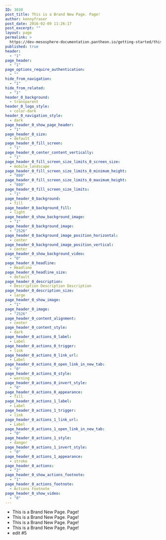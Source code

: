 ```yaml
---
ID: 3038
post_title: This is a Brand New Page. Page!
author: kennyfraser
post_date: 2016-02-09 11:26:17
post_excerpt: ""
layout: page
permalink: >
  https://dev-mesosphere-documentation.pantheon.io/getting-started/this-is-a-brand-new-page-page/
published: true
header:
  - "1"
page_header:
  - "1"
page_options_require_authentication:
  - ""
hide_from_navigation:
  - "1"
hide_from_related:
  - "1"
header_0_background:
  - transparent
header_0_logo_style:
  - color-dark
header_0_navigation_style:
  - dark
page_header_0_show_page_header:
  - "1"
page_header_0_size:
  - default
page_header_0_fill_screen:
  - "1"
page_header_0_center_content_vertically:
  - "1"
page_header_0_fill_screen_size_limits_0_screen_size:
  - mobile_landscape
page_header_0_fill_screen_size_limits_0_minimum_height:
  - "800"
page_header_0_fill_screen_size_limits_0_maximum_height:
  - "800"
page_header_0_fill_screen_size_limits:
  - "1"
page_header_0_background:
  - fill
page_header_0_background_fill:
  - light
page_header_0_show_background_image:
  - "1"
page_header_0_background_image:
  - "2526"
page_header_0_background_image_position_horizontal:
  - center
page_header_0_background_image_position_vertical:
  - center
page_header_0_show_background_video:
  - "0"
page_header_0_headline:
  - Headline
page_header_0_headline_size:
  - default
page_header_0_description:
  - Description Description Description
page_header_0_description_size:
  - large
page_header_0_show_image:
  - "1"
page_header_0_image:
  - "2526"
page_header_0_content_alignment:
  - center
page_header_0_content_style:
  - dark
page_header_0_actions_0_label:
  - Label
page_header_0_actions_0_trigger:
  - link
page_header_0_actions_0_link_url:
  - Label
page_header_0_actions_0_open_link_in_new_tab:
  - "0"
page_header_0_actions_0_style:
  - warning
page_header_0_actions_0_invert_style:
  - "0"
page_header_0_actions_0_appearance:
  - fill
page_header_0_actions_1_label:
  - Label
page_header_0_actions_1_trigger:
  - link
page_header_0_actions_1_link_url:
  - Label
page_header_0_actions_1_open_link_in_new_tab:
  - "0"
page_header_0_actions_1_style:
  - danger
page_header_0_actions_1_invert_style:
  - "0"
page_header_0_actions_1_appearance:
  - stroke
page_header_0_actions:
  - "2"
page_header_0_show_actions_footnote:
  - "1"
page_header_0_actions_footnote:
  - Actions Footnote
page_header_0_show_video:
  - "0"
---
```

*   This is a Brand New Page. Page!
*   This is a Brand New Page. Page!
*   This is a Brand New Page. Page!
*   This is a Brand New Page. Page!
*   edit #5
